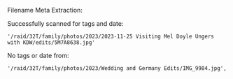 Filename Meta Extraction:

Successfully scanned for tags and date:
```
'/raid/32T/family/photos/2023/2023-11-25 Visiting Mel Doyle Ungers with KDW/edits/5M7A8638.jpg'
```

No tags or date from:
```
'/raid/32T/family/photos/2023/Wedding and Germany Edits/IMG_9984.jpg',
```